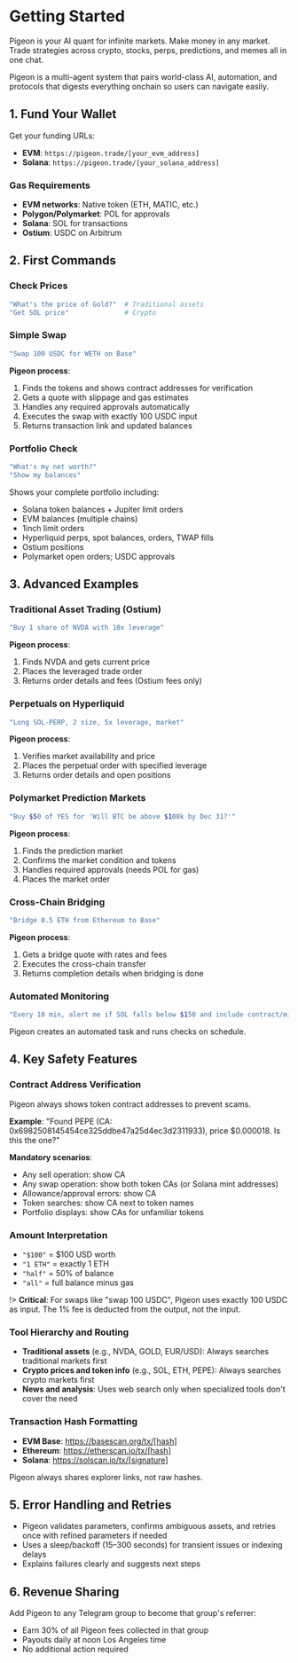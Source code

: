 # Getting Started

Pigeon is your AI quant for infinite markets. Make money in any market. Trade strategies across crypto, stocks, perps, predictions, and memes all in one chat.

Pigeon is a multi-agent system that pairs world-class AI, automation, and protocols that digests everything onchain so users can navigate easily.

## 1. Fund Your Wallet

Get your funding URLs:
- **EVM**: `https://pigeon.trade/[your_evm_address]`
- **Solana**: `https://pigeon.trade/[your_solana_address]`

### Gas Requirements
- **EVM networks**: Native token (ETH, MATIC, etc.)
- **Polygon/Polymarket**: POL for approvals
- **Solana**: SOL for transactions
- **Ostium**: USDC on Arbitrum

## 2. First Commands

### Check Prices
```bash
"What's the price of Gold?"  # Traditional assets
"Get SOL price"              # Crypto
```

### Simple Swap
```bash
"Swap 100 USDC for WETH on Base"
```

**Pigeon process**:
1. Finds the tokens and shows contract addresses for verification
2. Gets a quote with slippage and gas estimates
3. Handles any required approvals automatically
4. Executes the swap with exactly 100 USDC input
5. Returns transaction link and updated balances

### Portfolio Check
```bash
"What's my net worth?"
"Show my balances"
```

Shows your complete portfolio including:
- Solana token balances + Jupiter limit orders
- EVM balances (multiple chains)
- 1inch limit orders
- Hyperliquid perps, spot balances, orders, TWAP fills
- Ostium positions
- Polymarket open orders; USDC approvals

## 3. Advanced Examples

### Traditional Asset Trading (Ostium)
```bash
"Buy 1 share of NVDA with 10x leverage"
```

**Pigeon process**:
1. Finds NVDA and gets current price
2. Places the leveraged trade order
3. Returns order details and fees (Ostium fees only)

### Perpetuals on Hyperliquid
```bash
"Long SOL-PERP, 2 size, 5x leverage, market"
```

**Pigeon process**:
1. Verifies market availability and price
2. Places the perpetual order with specified leverage
3. Returns order details and open positions

### Polymarket Prediction Markets
```bash
"Buy $50 of YES for 'Will BTC be above $100k by Dec 31?'"
```

**Pigeon process**:
1. Finds the prediction market
2. Confirms the market condition and tokens
3. Handles required approvals (needs POL for gas)
4. Places the market order

### Cross-Chain Bridging
```bash
"Bridge 0.5 ETH from Ethereum to Base"
```

**Pigeon process**:
1. Gets a bridge quote with rates and fees
2. Executes the cross-chain transfer
3. Returns completion details when bridging is done

### Automated Monitoring
```bash
"Every 10 min, alert me if SOL falls below $150 and include contract/mint"
```

Pigeon creates an automated task and runs checks on schedule.

## 4. Key Safety Features

### Contract Address Verification
Pigeon always shows token contract addresses to prevent scams.

**Example**: "Found PEPE (CA: 0x6982508145454ce325ddbe47a25d4ec3d2311933), price $0.000018. Is this the one?"

**Mandatory scenarios**:
- Any sell operation: show CA
- Any swap operation: show both token CAs (or Solana mint addresses)
- Allowance/approval errors: show CA
- Token searches: show CA next to token names
- Portfolio displays: show CAs for unfamiliar tokens

### Amount Interpretation
- `"$100"` = $100 USD worth
- `"1 ETH"` = exactly 1 ETH
- `"half"` = 50% of balance
- `"all"` = full balance minus gas

!> **Critical**: For swaps like "swap 100 USDC", Pigeon uses exactly 100 USDC as input. The 1% fee is deducted from the output, not the input.

### Tool Hierarchy and Routing
- **Traditional assets** (e.g., NVDA, GOLD, EUR/USD): Always searches traditional markets first
- **Crypto prices and token info** (e.g., SOL, ETH, PEPE): Always searches crypto markets first
- **News and analysis**: Uses web search only when specialized tools don't cover the need

### Transaction Hash Formatting
- **EVM Base**: https://basescan.org/tx/[hash]
- **Ethereum**: https://etherscan.io/tx/[hash]
- **Solana**: https://solscan.io/tx/[signature]

Pigeon always shares explorer links, not raw hashes.

## 5. Error Handling and Retries

- Pigeon validates parameters, confirms ambiguous assets, and retries once with refined parameters if needed
- Uses a sleep/backoff (15–300 seconds) for transient issues or indexing delays
- Explains failures clearly and suggests next steps

## 6. Revenue Sharing

Add Pigeon to any Telegram group to become that group's referrer:
- Earn 30% of all Pigeon fees collected in that group
- Payouts daily at noon Los Angeles time
- No additional action required
